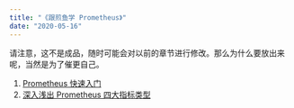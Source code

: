 ```yaml
---
title: "《跟煎鱼学 Prometheus》"
date: "2020-05-16"
---
```


请注意，这不是成品，随时可能会对以前的章节进行修改。那么为什么要放出来呢，当然是为了催更自己。

1. [Prometheus 快速入门](/posts/prometheus/2020-05-16-startup)
2. [深入浅出 Prometheus 四大指标类型](/posts/prometheus/2020-05-16-metrics)